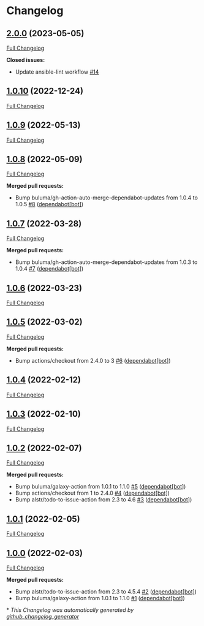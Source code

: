 # Changelog

## [2.0.0](https://github.com/buluma/ansible-role-ca_certificates/tree/2.0.0) (2023-05-05)

[Full Changelog](https://github.com/buluma/ansible-role-ca_certificates/compare/1.0.10...2.0.0)

**Closed issues:**

- Update ansible-lint workflow [\#14](https://github.com/buluma/ansible-role-ca_certificates/issues/14)

## [1.0.10](https://github.com/buluma/ansible-role-ca_certificates/tree/1.0.10) (2022-12-24)

[Full Changelog](https://github.com/buluma/ansible-role-ca_certificates/compare/1.0.9...1.0.10)

## [1.0.9](https://github.com/buluma/ansible-role-ca_certificates/tree/1.0.9) (2022-05-13)

[Full Changelog](https://github.com/buluma/ansible-role-ca_certificates/compare/1.0.8...1.0.9)

## [1.0.8](https://github.com/buluma/ansible-role-ca_certificates/tree/1.0.8) (2022-05-09)

[Full Changelog](https://github.com/buluma/ansible-role-ca_certificates/compare/1.0.7...1.0.8)

**Merged pull requests:**

- Bump buluma/gh-action-auto-merge-dependabot-updates from 1.0.4 to 1.0.5 [\#8](https://github.com/buluma/ansible-role-ca_certificates/pull/8) ([dependabot[bot]](https://github.com/apps/dependabot))

## [1.0.7](https://github.com/buluma/ansible-role-ca_certificates/tree/1.0.7) (2022-03-28)

[Full Changelog](https://github.com/buluma/ansible-role-ca_certificates/compare/1.0.6...1.0.7)

**Merged pull requests:**

- Bump buluma/gh-action-auto-merge-dependabot-updates from 1.0.3 to 1.0.4 [\#7](https://github.com/buluma/ansible-role-ca_certificates/pull/7) ([dependabot[bot]](https://github.com/apps/dependabot))

## [1.0.6](https://github.com/buluma/ansible-role-ca_certificates/tree/1.0.6) (2022-03-23)

[Full Changelog](https://github.com/buluma/ansible-role-ca_certificates/compare/1.0.5...1.0.6)

## [1.0.5](https://github.com/buluma/ansible-role-ca_certificates/tree/1.0.5) (2022-03-02)

[Full Changelog](https://github.com/buluma/ansible-role-ca_certificates/compare/1.0.4...1.0.5)

**Merged pull requests:**

- Bump actions/checkout from 2.4.0 to 3 [\#6](https://github.com/buluma/ansible-role-ca_certificates/pull/6) ([dependabot[bot]](https://github.com/apps/dependabot))

## [1.0.4](https://github.com/buluma/ansible-role-ca_certificates/tree/1.0.4) (2022-02-12)

[Full Changelog](https://github.com/buluma/ansible-role-ca_certificates/compare/1.0.3...1.0.4)

## [1.0.3](https://github.com/buluma/ansible-role-ca_certificates/tree/1.0.3) (2022-02-10)

[Full Changelog](https://github.com/buluma/ansible-role-ca_certificates/compare/1.0.2...1.0.3)

## [1.0.2](https://github.com/buluma/ansible-role-ca_certificates/tree/1.0.2) (2022-02-07)

[Full Changelog](https://github.com/buluma/ansible-role-ca_certificates/compare/1.0.1...1.0.2)

**Merged pull requests:**

- Bump buluma/galaxy-action from 1.0.1 to 1.1.0 [\#5](https://github.com/buluma/ansible-role-ca_certificates/pull/5) ([dependabot[bot]](https://github.com/apps/dependabot))
- Bump actions/checkout from 1 to 2.4.0 [\#4](https://github.com/buluma/ansible-role-ca_certificates/pull/4) ([dependabot[bot]](https://github.com/apps/dependabot))
- Bump alstr/todo-to-issue-action from 2.3 to 4.6 [\#3](https://github.com/buluma/ansible-role-ca_certificates/pull/3) ([dependabot[bot]](https://github.com/apps/dependabot))

## [1.0.1](https://github.com/buluma/ansible-role-ca_certificates/tree/1.0.1) (2022-02-05)

[Full Changelog](https://github.com/buluma/ansible-role-ca_certificates/compare/1.0.0...1.0.1)

## [1.0.0](https://github.com/buluma/ansible-role-ca_certificates/tree/1.0.0) (2022-02-03)

[Full Changelog](https://github.com/buluma/ansible-role-ca_certificates/compare/2466291050b3d1965d0eae360b0d15dc0a10db10...1.0.0)

**Merged pull requests:**

- Bump alstr/todo-to-issue-action from 2.3 to 4.5.4 [\#2](https://github.com/buluma/ansible-role-ca_certificates/pull/2) ([dependabot[bot]](https://github.com/apps/dependabot))
- Bump buluma/galaxy-action from 1.0.1 to 1.1.0 [\#1](https://github.com/buluma/ansible-role-ca_certificates/pull/1) ([dependabot[bot]](https://github.com/apps/dependabot))



\* *This Changelog was automatically generated by [github_changelog_generator](https://github.com/github-changelog-generator/github-changelog-generator)*
